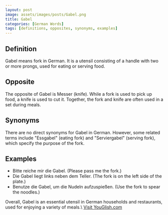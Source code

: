 ```yaml
---
layout: post
image: assets/images/posts/Gabel.png
title: Gabel
categories: [German Words]
tags: [definitions, opposites, synonyms, examples]
---
```


## Definition
Gabel means fork in German. It is a utensil consisting of a handle with two or more prongs, used for eating or serving food.

## Opposite
The opposite of Gabel is Messer (knife). While a fork is used to pick up food, a knife is used to cut it. Together, the fork and knife are often used in a set during meals.

## Synonyms
There are no direct synonyms for Gabel in German. However, some related terms include "Essgabel" (eating fork) and "Serviergabel" (serving fork), which specify the purpose of the fork.

## Examples
- Bitte reiche mir die Gabel. (Please pass me the fork.)
- Die Gabel liegt links neben dem Teller. (The fork is on the left side of the plate.)
- Benutze die Gabel, um die Nudeln aufzuspießen. (Use the fork to spear the noodles.)

Overall, Gabel is an essential utensil in German households and restaurants, used for enjoying a variety of meals.\ <a id="yg-widget-0" class="youglish-widget" data-query="Gabel" data-lang="german" data-components="8412" data-auto-start="0" data-bkg-color="theme_light" data-title="How%20to%20pronounce%20Gabel%20in%20German"  rel="nofollow" href="https://youglish.com">Visit YouGlish.com</a><script async src="https://youglish.com/public/emb/widget.js" charset="utf-8"></script>
